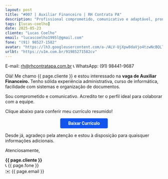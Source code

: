 ```yaml
---
layout: post
title: "#007 | Auxiliar Financeiro | RH Contrata PA"
description: "Profissional comprometido, comunicativo e adaptável, pronto para agregar valor à equipe!"
tags: [lucas-coelho]
date: 2025-05-23
cliente: "Lucas Coelho"
email: "lucascoelho1995l@gmail.com"
fone: "(91) 98527-1582"
avatar: "https://lh3.googleusercontent.com/a-/ALV-UjXpw8daVjo4tzwNcBQLTYZhzQ7xDQGc4Fifteyjd5WwvB2LYF7vbQ=s240-p-k-no"
urlbt: "https://u1m.com.br/91985271582cv"
---
```

E-mail: rh@rhcontratapa.com.br
📞 WhatsApp: (91) 98441-9687


Olá! Me chamo {{ page.cliente }} e estou interessado na **vaga de Auxiliar Financeiro.**
Tenho sólida experiência administrativa, curso de informática, facilidade com sistemas e organização de documentos.

Sou comprometido e comunicativo. Acredito ter o perfil ideal para colaborar com a equipe.

Clique abaixo para conferir meu currículo resumido!


<center><a href="{{ page.urlbt }}" class="btn" style="display: inline-block;padding: 8px 25px;color: white;font-size: 14px;text-decoration: none;border-radius: 4px;text-align: center;cursor: pointer;display: inline-block;font-weight: 700;font-family: 'Roboto', Tahoma, Verdana, Segoe, sans-serif;background-color: #15e;">Baixar Currículo</a></center>

Desde já, agradeço pela atenção e estou à disposição para quaisquer informações adicionais.


Atenciosamente,

**{{ page.cliente }}**<br>
📞 {{ page.fone }}<br>
✉️ {{ page.email }}
